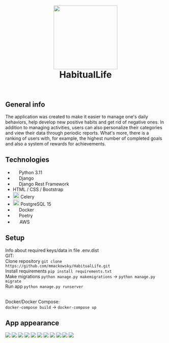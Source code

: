 <h1 align="center">
<img src="https://github.com/mmackowsky/HabitualLife/assets/123114901/d3d10bf9-c8ba-4d8b-9706-bf337f805b96" width="200">
  <br>
  HabitualLife
  <br>
  <br>
</h1>

## General info
<p>
  The application was created to make it easier to manage one's daily behaviors, help develop new positive habits and get rid of negative ones.
  In addition to managing activities, users can also personalize their categories and view their data through periodic reports.
  What's more, there is a ranking of users with, for example, the highest number of completed goals and also a system of rewards for achievements.
</p>

## Technologies
<ul>
  <li><img src="https://github.com/mmackowsky/HabitualLife/assets/123114901/8cc0785a-7f2c-4efd-8891-7f796c934ad8" width=15> Python 3.11</li>
  <li><img src="https://github.com/mmackowsky/HabitualLife/assets/123114901/97706cba-b143-4196-b596-ac755bef7136" width=15> Django</li>
  <li><img src="https://github.com/mmackowsky/HabitualLife/assets/123114901/e898f02d-32bc-4963-b13c-02acef82207d" width=15> Django Rest Framework</li>
  <li>HTML / CSS / Bootstrap</li>
  <li><img src="https://github.com/mmackowsky/HabitualLife/assets/123114901/0dbf9713-295d-4395-93b5-0ebe471d4238" width=20> Celery</li>
  <li><img src="https://github.com/mmackowsky/HabitualLife/assets/123114901/9ffb3ef3-76a6-48da-acf2-787e8062d05e" width=20> PostgreSQL 15</li>
  <li><img src="https://github.com/mmackowsky/HabitualLife/assets/123114901/3ab3f47d-b088-4473-bec4-330882f78bfb" width=15> Docker</li>
  <li><img src="https://github.com/mmackowsky/HabitualLife/assets/123114901/fd90329c-e363-430a-8593-952ac694c1be" width="15"> Poetry</li>
  <li><img src="https://github.com/mmackowsky/HabitualLife/assets/123114901/641d7f07-1ef1-4acd-94a5-6efc43545468" width=17> AWS</li>
</ul>

## Setup
Info about required keys/data in file .env.dist <br/>
GIT: <br/>
Clone repository
```git clone https://github.com/mmackowsky/HabitualLife.git``` <br/>
Install requirements
```pip install requirements.txt``` <br/>
Make migrations
```python manage.py makemigrations``` -> ```python manage.py migrate``` <br/>
Run app
```python manage.py runserver```
<br/><br/>

Docker/Docker Compose: <br/>
```docker-compose build``` -> ```docker-compose up```

## App appearance
<img src="https://github.com/mmackowsky/HabitualLife/assets/123114901/355398b6-8429-47fe-a0a4-f2160280f0b9">
<img src="https://github.com/mmackowsky/HabitualLife/assets/123114901/b62e2233-1b50-412b-99b1-f0a4775fc3d7">
<img src="https://github.com/mmackowsky/HabitualLife/assets/123114901/98bf5464-a6cf-4b58-8643-8cf79a20cd96">
<img src="https://github.com/mmackowsky/HabitualLife/assets/123114901/2098056d-9874-4a3c-af27-3e6f1019ad23">
<img src="https://github.com/mmackowsky/HabitualLife/assets/123114901/53e07cb4-ffdd-4453-9430-dfc658103085">
<img src="https://github.com/mmackowsky/HabitualLife/assets/123114901/1b4eb7c5-d45a-47df-a89b-60012f7ee3ed">
<img src="https://github.com/mmackowsky/HabitualLife/assets/123114901/a2f43d47-d0ff-4e9e-8a80-ac9e80fc7ec0">
<img src="https://github.com/mmackowsky/HabitualLife/assets/123114901/b6c8fb6c-d3c3-4d23-9ff1-2865a7429db4">
<img src="https://github.com/mmackowsky/HabitualLife/assets/123114901/84a2c6b9-4685-4c4b-b659-99136744a4a0">
<img src="https://github.com/mmackowsky/HabitualLife/assets/123114901/0afe7b89-686b-4b76-bb75-1fd51bf9a3c5">
<img src="https://github.com/mmackowsky/HabitualLife/assets/123114901/ebd319aa-31b1-42b5-818a-f493a1f3b45b">
